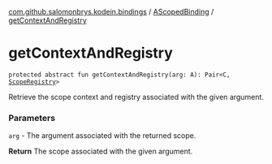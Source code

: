 [com.github.salomonbrys.kodein.bindings](../index.md) / [AScopedBinding](index.md) / [getContextAndRegistry](.)

# getContextAndRegistry

`protected abstract fun getContextAndRegistry(arg: A): Pair<C, `[`ScopeRegistry`](../-scope-registry/index.md)`>`

Retrieve the scope context and registry associated with the given argument.

### Parameters

`arg` - The argument associated with the returned scope.

**Return**
The scope associated with the given argument.

